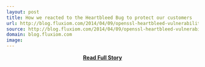 ```yaml
---
layout: post
title: How we reacted to the Heartbleed Bug to protect our customers
url: http://blog.fluxiom.com/2014/04/09/openssl-heartbleed-vulnerability
source: http://blog.fluxiom.com/2014/04/09/openssl-heartbleed-vulnerability
domain: blog.fluxiom.com
image: 
---
```


<p></p>
<center><p><a href="http://blog.fluxiom.com/2014/04/09/openssl-heartbleed-vulnerability" style='padding:25px; font-sze:18px; font-weight: bold;'>Read Full Story</a></p></center>
